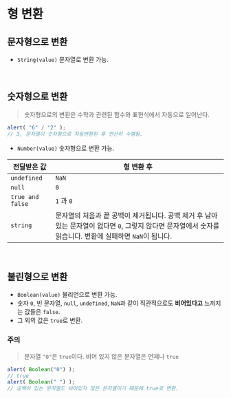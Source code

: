 # 형 변환

## 문자형으로 변환

- `String(value)` 문자열로 변환 가능.

<br>

## 숫자형으로 변환

> 숫자형으로의 변환은 수학과 관련된 함수와 표현식에서 자동으로 일어난다.

```javascript
alert( "6" / "2" ); 
// 3, 문자열이 숫자형으로 자동변환된 후 연산이 수행됨.
```

- `Number(value)` 숫자형으로 변환 가능.

| 전달받은 값      | 형 변환 후                                                   |
| ---------------- | ------------------------------------------------------------ |
| `undefined`      | `NaN`                                                        |
| `null`           | `0`                                                          |
| `true and false` | `1` 과 `0`                                                   |
| `string`         | 문자열의 처음과 끝 공백이 제거됩니다. 공백 제거 후 남아있는 문자열이 없다면 `0`, 그렇지 않다면 문자열에서 숫자를 읽습니다. 변환에 실패하면 `NaN`이 됩니다. |

<br>

## 불린형으로 변환

- `Boolean(value)` 불리언으로 변환 가능.
- 숫자 `0`, 빈 문자열, `null`, `undefined`, `NaN`과 같이 직관적으로도 **비어있다고** 느껴지는 값들은 `false`.
- 그 외의 값은 `true`로 변환.

### 주의

> 문자열 `"0"`은  `true`이다. 비어 있지 않은 문자열은 언제나 `true`

```javascript
alert( Boolean("0") ); 
// true
alert( Boolean(" ") ); 
// 공백이 있는 문자열도 비어있지 않은 문자열이기 때문에 true로 변환.
```

